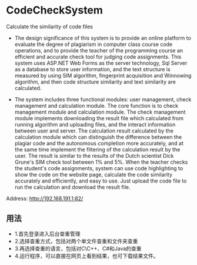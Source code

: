 # CodeCheckSystem
Calculate the similarity of code files

* The design significance of this system is to provide an online platform to evaluate the degree of plagiarism in computer class course code 
operations, and to provide the teacher of the programming course an efficient and accurate check tool for judging code assignments. 
This system uses ASP.NET Web Forms as the server technology, Sql Server as a database to store user information, and the text structure 
is measured by using SIM algorithm, fingerprint acquisition and Winnowing algorithm, and then code structure similarity and text similarity
are calculated.

* The system includes three functional modules: user management, check management and calculation module. The core function 
is to check management module and calculation module. The check management module implements downloading the result file which calculated 
from running algorithm and uploading files, and the interact information between user and server. The calculation result calculated by 
the calculation module which can distinguish the difference between the plagiar code and the autonomous completion more accurately, 
and at the same time implement the filtering of the calculation result by the user. The result is similar to the results of the Dutch 
scientist Dick Grune's SIM check tool between 1% and 5%. When the teacher checks the student's code assignments, system can use code 
highlighting to show the code on the website page, calculate the code similarity accurately and efficiently, and easy to use. Just upload 
the code file to run the calculation and download the result file.

Address: http://192.168.191.1:82/

## 用法
* 1.首先登录进入后台查重管理
* 2.选择查重方式，包括对两个单文件查重和文件夹查重
* 3.再选择查重的语言，包括对C\C++、C#和Java的查重
* 4.运行程序，可以直接在网页上看到结果，也可下载结果文件。
